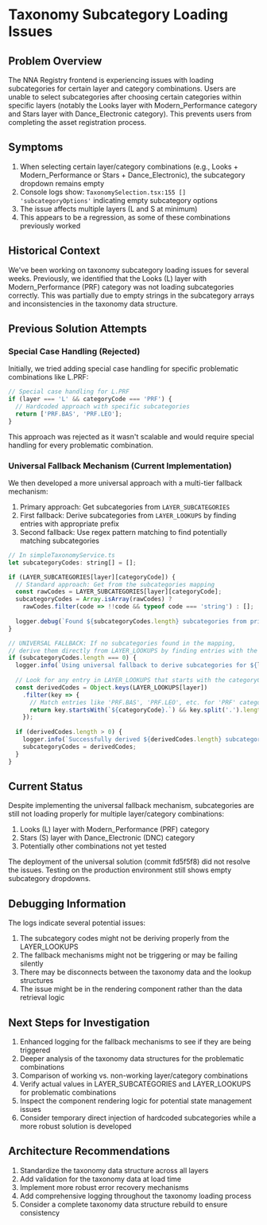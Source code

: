# Taxonomy Subcategory Loading Issues

## Problem Overview

The NNA Registry frontend is experiencing issues with loading subcategories for certain layer and category combinations. Users are unable to select subcategories after choosing certain categories within specific layers (notably the Looks layer with Modern_Performance category and Stars layer with Dance_Electronic category). This prevents users from completing the asset registration process.

## Symptoms

1. When selecting certain layer/category combinations (e.g., Looks + Modern_Performance or Stars + Dance_Electronic), the subcategory dropdown remains empty
2. Console logs show: `TaxonomySelection.tsx:155 [] 'subcategoryOptions'` indicating empty subcategory options
3. The issue affects multiple layers (L and S at minimum)
4. This appears to be a regression, as some of these combinations previously worked

## Historical Context

We've been working on taxonomy subcategory loading issues for several weeks. Previously, we identified that the Looks (L) layer with Modern_Performance (PRF) category was not loading subcategories correctly. This was partially due to empty strings in the subcategory arrays and inconsistencies in the taxonomy data structure.

## Previous Solution Attempts

### Special Case Handling (Rejected)

Initially, we tried adding special case handling for specific problematic combinations like L.PRF:

```javascript
// Special case handling for L.PRF
if (layer === 'L' && categoryCode === 'PRF') {
  // Hardcoded approach with specific subcategories
  return ['PRF.BAS', 'PRF.LEO'];
}
```

This approach was rejected as it wasn't scalable and would require special handling for every problematic combination.

### Universal Fallback Mechanism (Current Implementation)

We then developed a more universal approach with a multi-tier fallback mechanism:

1. Primary approach: Get subcategories from `LAYER_SUBCATEGORIES`
2. First fallback: Derive subcategories from `LAYER_LOOKUPS` by finding entries with appropriate prefix
3. Second fallback: Use regex pattern matching to find potentially matching subcategories

```javascript
// In simpleTaxonomyService.ts
let subcategoryCodes: string[] = [];

if (LAYER_SUBCATEGORIES[layer][categoryCode]) {
  // Standard approach: Get from the subcategories mapping
  const rawCodes = LAYER_SUBCATEGORIES[layer][categoryCode];
  subcategoryCodes = Array.isArray(rawCodes) ? 
    rawCodes.filter(code => !!code && typeof code === 'string') : [];
    
  logger.debug(`Found ${subcategoryCodes.length} subcategories from primary source for ${layer}.${categoryCode}`);
}

// UNIVERSAL FALLBACK: If no subcategories found in the mapping,
// derive them directly from LAYER_LOOKUPS by finding entries with the proper prefix
if (subcategoryCodes.length === 0) {
  logger.info(`Using universal fallback to derive subcategories for ${layer}.${categoryCode}`);
  
  // Look for any entry in LAYER_LOOKUPS that starts with the categoryCode
  const derivedCodes = Object.keys(LAYER_LOOKUPS[layer])
    .filter(key => {
      // Match entries like 'PRF.BAS', 'PRF.LEO', etc. for 'PRF' category
      return key.startsWith(`${categoryCode}.`) && key.split('.').length === 2;
    });
    
  if (derivedCodes.length > 0) {
    logger.info(`Successfully derived ${derivedCodes.length} subcategories from lookups for ${layer}.${categoryCode}`);
    subcategoryCodes = derivedCodes;
  }
}
```

## Current Status

Despite implementing the universal fallback mechanism, subcategories are still not loading properly for multiple layer/category combinations:

1. Looks (L) layer with Modern_Performance (PRF) category
2. Stars (S) layer with Dance_Electronic (DNC) category
3. Potentially other combinations not yet tested

The deployment of the universal solution (commit fd5f5f8) did not resolve the issues. Testing on the production environment still shows empty subcategory dropdowns.

## Debugging Information

The logs indicate several potential issues:

1. The subcategory codes might not be deriving properly from the LAYER_LOOKUPS
2. The fallback mechanisms might not be triggering or may be failing silently
3. There may be disconnects between the taxonomy data and the lookup structures
4. The issue might be in the rendering component rather than the data retrieval logic

## Next Steps for Investigation

1. Enhanced logging for the fallback mechanisms to see if they are being triggered
2. Deeper analysis of the taxonomy data structures for the problematic combinations
3. Comparison of working vs. non-working layer/category combinations
4. Verify actual values in LAYER_SUBCATEGORIES and LAYER_LOOKUPS for problematic combinations
5. Inspect the component rendering logic for potential state management issues
6. Consider temporary direct injection of hardcoded subcategories while a more robust solution is developed

## Architecture Recommendations

1. Standardize the taxonomy data structure across all layers
2. Add validation for the taxonomy data at load time
3. Implement more robust error recovery mechanisms
4. Add comprehensive logging throughout the taxonomy loading process
5. Consider a complete taxonomy data structure rebuild to ensure consistency